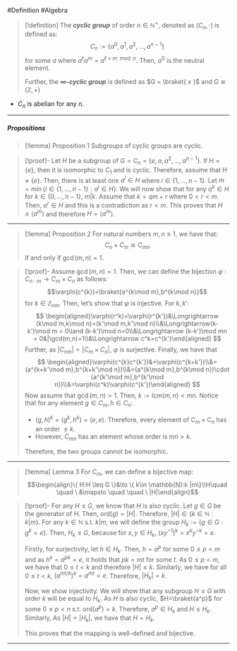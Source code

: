 #Definition #Algebra 

> [!definition]
> The ***cyclic group*** of order $n\in \mathbb{N}^+$, denoted as $(C_{n},\cdot)$ is defined as: $$C_{n}:=\{ a^0,a^1,a^{2},\dots,a^{n-1} \}$$
> for some $a$ where $a^\ell a^m=a^{\ell+m \mod n}$. Then, $a^0$ is the neutral element. 
> 
> Further, the ***$\infty$-cyclic group*** is defined as $G = \braket{ x  }$ and $G \cong (\mathbb{Z},+)$

- $C_{n}$ is abelian for any $n$.
---
##### Propositions
> [!lemma] Proposition 1
> Subgroups of cyclic groups are cyclic.

>[!proof]-
>Let $H$ be a subgroup of $G=C_n=\{e,a,a^2,...,a^{n-1}\}$. If $H=\{e\}$, then it is isomorphic to $C_1$ and is cyclic. Therefore, assume that $H\ne \{e\}$. Then, there is at least one $a^i\in H$ where $i\in\{1,...,n-1\}$. Let $m=\min\{i\in\{1,...,n-1\}:a^i\in H\}$. We will now show that for any $a^k\in H$ for $k\in\{0,...,n-1\}$, $m|k$. Assume that $k=qm+r$ where $0< r<m$. Then, $a^r\in H$ and this is a contradiction as $r<m$. This proves that $H\le \langle a^m\rangle$ and therefore $H=\langle a^m\rangle$.
---
> [!lemma] Proposition 2
> For natural numbers $m,n \geq 1$, we have that: $$C_{n}\times C_{m}\cong C_{mn}$$ if and only if $\gcd(m,n)=1$.

>[!proof]-
>Assume $\gcd(m,n)=1$. Then, we can define the bijection $\varphi:C_{n\cdot m}\to C_m\times C_n$ as follows:
$$\varphi(c^{k})=\braket{a^{k\mod m},b^{k\mod n}}$$ for $k\in \mathbb{Z}_{nm}$. Then, let’s show that $\varphi$ is injective. For $k,k'$:$$ \begin{aligned}\varphi(r^k)=\varphi(r^{k'})&\Longrightarrow (k\mod m,k\mod n)=(k'\mod m,k'\mod n)\\&\Longrightarrow(k-k')\mod m = 0\land (k-k')\mod n=0\\&\Longrightarrow (k-k')\mod mn = 0&|\gcd(m,n)=1\\&\Longrightarrow c^k=c^{k'}\end{aligned} $$Further, as $|C_{nm}|=|C_m\times C_n|$, $\varphi$ is surjective. Finally, we have that$$ \begin{aligned}\varphi(c^{k}c^{k'})&=\varphi(c^{k+k'})\\&=(a^{k+k'\mod m},b^{k+k'\mod n})\\&=(a^{k\mod m},b^{k\mod n})\cdot (a^{k'\mod m},b^{k'\mod n})\\&=\varphi(c^k)\varphi(c^{k'})\end{aligned} $$ Now assume that $\gcd(m,n)>1$. Then, $k:=\text{lcm}(m,n)<mn$. Notice that for any element $g\in C_m,h\in C_n$:
> - $(g,h)^k=(g^k,h^k)=(e,e)$. Therefore, every element of $C_m\times C_n$ has an order $\le k$.
> - However, $C_{mn}$ has an element whose order is $mn>k$. 
> 
> Therefore, the two groups cannot be isomorphic.
---
> [!lemma] Lemma 3
> For $C_{m}$, we can define a bijective map: $$\begin{align}\{ H:H \leq G \}&\to \{ k\in \mathbb{N}:k |m\}\\H\quad \quad \ &\mapsto \quad \quad \ |H|\end{align}$$

>[!proof]-
>For any $H\le G$, we know that $H$ is also cyclic. Let $g\in G$ be the generator of $H$. Then, $\text{ord}(g)=|H|$. Therefore, $|H|\in\{k\in \mathbb{N}:k|m\}$. For any $k\in\mathbb{N}$ s.t. $k|m$, we will define the group $H_k:=\{g\in G:g^k=e\}$. Then, $H_k\le G$, because for $x,y\in H_k$, $(xy^{-1})^k=x^ky^{-k}=e$.
> 
> Firstly, for surjectivity, let $h\in H_k$. Then, $h=a^p$ for some $0\le p<m$ and as $h^k=a^{pk}=e$, it holds that $pk=mt$ for some $t$. As $0\le p<m$, we have that $0\le t<k$ and therefore $|H|\le k$. Similarly, we have for all $0\le t<k$, $(a^{mt/k})^k=a^{mt}=e$. Therefore, $|H_k|= k$.
> 
> Now, we show injectivity. We will show that any subgroup $H\le G$ with order $k$ will be equal to $H_k$. As $H$ is also cyclic, $H=\braket{a^p}$ for some $0\le p<n$ s.t. $\text{ord}(a^p)=k$. Therefore, $a^p\in H_k$ and $H\le H_k$. Similarly, As $|H|=|H_k|$, we have that $H=H_k$. 
> 
> This proves that the mapping is well-defined and bijective.
---
